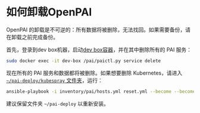# 如何卸载OpenPAI

OpenPAI 的卸载是不可逆的：所有数据将被删除，无法找回。如果需要备份，请在卸载之前完成备份。

首先，登录到dev box机器，启动[dev box容器](./basic-management-operations.md#pai-service-management-and-paictl)，并在其中删除所有的 PAI 服务：

```bash
sudo docker exec -it dev-box /pai/paictl.py service delete
```

现在所有的 PAI 服务和数据都将被删除。如果想要删除 Kubernetes，请进入[`~/pai-deploy/kubespray` 文件夹](installation-guide.md#keep-a-folder)，运行：

```bash
ansible-playbook -i inventory/pai/hosts.yml reset.yml --become --become-user=root -e "@inventory/pai/openpai.yml"
```

建议保留文件夹 `~/pai-deploy` 以重新安装。